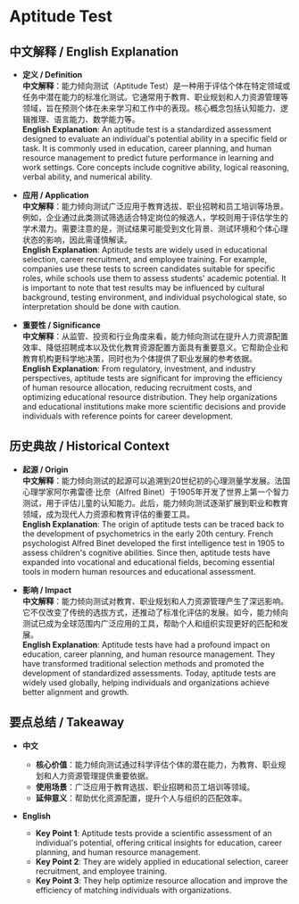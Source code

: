 # Aptitude Test

## 中文解释 / English Explanation

* **定义 / Definition**  
  **中文解释**：能力倾向测试（Aptitude Test）是一种用于评估个体在特定领域或任务中潜在能力的标准化测试。它通常用于教育、职业规划和人力资源管理等领域，旨在预测个体在未来学习和工作中的表现。核心概念包括认知能力、逻辑推理、语言能力、数学能力等。  
  **English Explanation**: An aptitude test is a standardized assessment designed to evaluate an individual's potential ability in a specific field or task. It is commonly used in education, career planning, and human resource management to predict future performance in learning and work settings. Core concepts include cognitive ability, logical reasoning, verbal ability, and numerical ability.

* **应用 / Application**  
  **中文解释**：能力倾向测试广泛应用于教育选拔、职业招聘和员工培训等场景。例如，企业通过此类测试筛选适合特定岗位的候选人，学校则用于评估学生的学术潜力。需要注意的是，测试结果可能受到文化背景、测试环境和个体心理状态的影响，因此需谨慎解读。  
  **English Explanation**: Aptitude tests are widely used in educational selection, career recruitment, and employee training. For example, companies use these tests to screen candidates suitable for specific roles, while schools use them to assess students' academic potential. It is important to note that test results may be influenced by cultural background, testing environment, and individual psychological state, so interpretation should be done with caution.

* **重要性 / Significance**  
  **中文解释**：从监管、投资和行业角度来看，能力倾向测试在提升人力资源配置效率、降低招聘成本以及优化教育资源配置方面具有重要意义。它帮助企业和教育机构更科学地决策，同时也为个体提供了职业发展的参考依据。  
  **English Explanation**: From regulatory, investment, and industry perspectives, aptitude tests are significant for improving the efficiency of human resource allocation, reducing recruitment costs, and optimizing educational resource distribution. They help organizations and educational institutions make more scientific decisions and provide individuals with reference points for career development.

## 历史典故 / Historical Context

* **起源 / Origin**  
  **中文解释**：能力倾向测试的起源可以追溯到20世纪初的心理测量学发展。法国心理学家阿尔弗雷德·比奈（Alfred Binet）于1905年开发了世界上第一个智力测试，用于评估儿童的认知能力。此后，能力倾向测试逐渐扩展到职业和教育领域，成为现代人力资源和教育评估的重要工具。  
  **English Explanation**: The origin of aptitude tests can be traced back to the development of psychometrics in the early 20th century. French psychologist Alfred Binet developed the first intelligence test in 1905 to assess children's cognitive abilities. Since then, aptitude tests have expanded into vocational and educational fields, becoming essential tools in modern human resources and educational assessment.

* **影响 / Impact**  
  **中文解释**：能力倾向测试对教育、职业规划和人力资源管理产生了深远影响。它不仅改变了传统的选拔方式，还推动了标准化评估的发展。如今，能力倾向测试已成为全球范围内广泛应用的工具，帮助个人和组织实现更好的匹配和发展。  
  **English Explanation**: Aptitude tests have had a profound impact on education, career planning, and human resource management. They have transformed traditional selection methods and promoted the development of standardized assessments. Today, aptitude tests are widely used globally, helping individuals and organizations achieve better alignment and growth.

## 要点总结 / Takeaway

* **中文**  
  - **核心价值**：能力倾向测试通过科学评估个体的潜在能力，为教育、职业规划和人力资源管理提供重要依据。  
  - **使用场景**：广泛应用于教育选拔、职业招聘和员工培训等领域。  
  - **延伸意义**：帮助优化资源配置，提升个人与组织的匹配效率。

* **English**  
  - **Key Point 1**: Aptitude tests provide a scientific assessment of an individual's potential, offering critical insights for education, career planning, and human resource management.  
  - **Key Point 2**: They are widely applied in educational selection, career recruitment, and employee training.  
  - **Key Point 3**: They help optimize resource allocation and improve the efficiency of matching individuals with organizations.